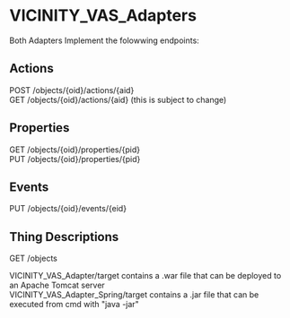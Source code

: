 # VICINITY_VAS_Adapters

Both Adapters Implement the folowwing endpoints:

## Actions<br />
POST /objects/{oid}/actions/{aid}<br />
GET /objects/{oid}/actions/{aid} (this is subject to change)<br />

## Properties<br />
GET /objects/{oid}/properties/{pid}<br />
PUT /objects/{oid}/properties/{pid}

## Events<br />
PUT /objects/{oid}/events/{eid}<br />

## Thing Descriptions<br />
GET /objects<br />

VICINITY_VAS_Adapter/target contains a .war file that can be deployed to an Apache Tomcat server<br />
VICINITY_VAS_Adapter_Spring/target contains a .jar file that can be executed from cmd with "java -jar"
